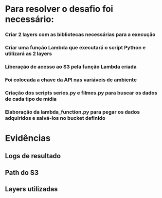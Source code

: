 # Para resolver o desafio foi necessário:
### Criar 2 layers com as bibliotecas necessárias para a execução
### Criar uma função Lambda que executará o script Python e utilizará as 2 layers
### Liberação de acesso ao S3 pela função Lambda criada
### Foi colocada a chave da API nas variáveis de ambiente
### Criação dos scripts series.py e filmes.py para buscar os dados de cada tipo de mídia
### Elaboração da lambda_function.py para pegar os dados adquiridos e salvá-los no bucket definido

# Evidências

## Logs de resultado

## Path do S3

## Layers utilizadas

